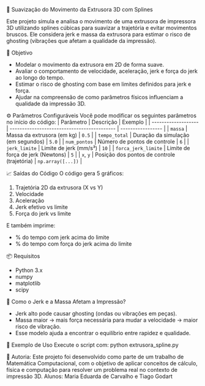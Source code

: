 🧵 Suavização do Movimento da Extrusora 3D com Splines

Este projeto simula e analisa o movimento de uma extrusora de impressora 3D utilizando splines cúbicas para suavizar a trajetória e evitar movimentos bruscos. 
Ele considera jerk e massa da extrusora para estimar o risco de ghosting (vibrações que afetam a qualidade da impressão).


🎯 Objetivo
- Modelar o movimento da extrusora em 2D de forma suave.
- Avaliar o comportamento de velocidade, aceleração, jerk e força do jerk ao longo do tempo.
- Estimar o risco de ghosting com base em limites definidos para jerk e força.
- Ajudar na compreensão de como parâmetros físicos influenciam a qualidade da impressão 3D.


⚙️ Parâmetros Configuráveis
Você pode modificar os seguintes parâmetros no início do código:
| Parâmetro           | Descrição                                   | Exemplo           |
| ------------------- | ------------------------------------------- | ----------------- |
| `massa`             | Massa da extrusora (em kg)                  | `0.5`             |
| `tempo_total`       | Duração da simulação (em segundos)          | `5.0`             |
| `num_pontos`        | Número de pontos de controle                | `6`               |
| `jerk_limite`       | Limite de jerk (mm/s³)                      | `10`              |
| `forca_jerk_limite` | Limite de força de jerk (Newtons)           | `5`               |
| `x`, `y`            | Posição dos pontos de controle (trajetória) | `np.array([...])` |


📈 Saídas do Código
O código gera 5 gráficos:
1. Trajetória 2D da extrusora (X vs Y)
2. Velocidade
3. Aceleração
4. Jerk efetivo vs limite
5. Força do jerk vs limite

E também imprime:
- % do tempo com jerk acima do limite
- % do tempo com força do jerk acima do limite


📦 Requisitos
- Python 3.x
- numpy
- matplotlib
- scipy


🧠 Como o Jerk e a Massa Afetam a Impressão?
- Jerk alto pode causar ghosting (ondas ou vibrações em peças).
- Massa maior → mais força necessária para mudar a velocidade → maior risco de vibração.
- Esse modelo ajuda a encontrar o equilíbrio entre rapidez e qualidade.

🧪 Exemplo de Uso
Execute o script com:  python extrusora_spline.py

🧰 Autoria: 
Este projeto foi desenvolvido como parte de um trabalho de Matemática Computacional, com o objetivo de aplicar conceitos de cálculo, física e computação para resolver um problema real no contexto de impressão 3D. 
Alunos: Maria Eduarda de Carvalho e Tiago Godart

